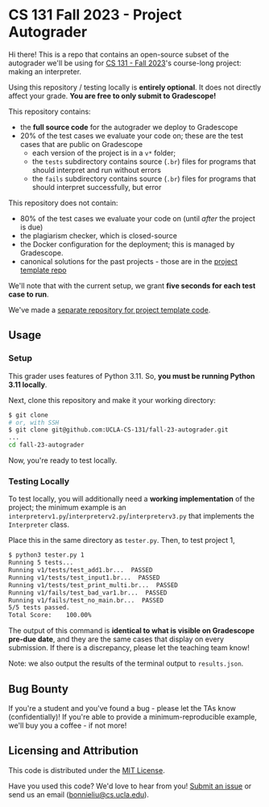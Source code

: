 # CS 131 Fall 2023 - Project Autograder

Hi there! This is a repo that contains an open-source subset of the autograder we'll be using for [CS 131 - Fall 2023](https://ucla-cs-131.github.io/fall-23-website/)'s course-long project: making an interpreter.

Using this repository / testing locally is **entirely optional**. It does not directly affect your grade. **You are free to only submit to Gradescope!**

This repository contains:

- the **full source code** for the autograder we deploy to Gradescope
- 20% of the test cases we evaluate your code on; these are the test cases that are public on Gradescope
    - each version of the project is in a `v*` folder;
    - the `tests` subdirectory contains source (`.br`) files for programs that should interpret and run without errors
    - the `fails` subdirectory contains source (`.br`) files for programs that should interpret successfully, but error

This repository does not contain:

- 80% of the test cases we evaluate your code on (until *after* the project is due)
- the plagiarism checker, which is closed-source
- the Docker configuration for the deployment; this is managed by Gradescope.
- canonical solutions for the past projects - those are in the [project template repo](https://github.com/UCLA-CS-131/fall-23-project-starter)

We'll note that with the current setup, we grant **five seconds for each test case to run**.

We've made a [separate repository for project template code](https://github.com/UCLA-CS-131/fall-23-project-starter).

## Usage

### Setup

This grader uses features of Python 3.11. So, **you must be running Python 3.11 locally**.

Next, clone this repository and make it your working directory:

```sh
$ git clone
# or, with SSH
$ git clone git@github.com:UCLA-CS-131/fall-23-autograder.git
...
cd fall-23-autograder
```

Now, you're ready to test locally.

### Testing Locally

To test locally, you will additionally need a **working implementation** of the project; the minimum example is an `interpreterv1.py`/`interpreterv2.py`/`interpreterv3.py` that implements the `Interpreter` class.

Place this in the same directory as `tester.py`. Then, to test project 1,

```sh
$ python3 tester.py 1
Running 5 tests...
Running v1/tests/test_add1.br...  PASSED
Running v1/tests/test_input1.br...  PASSED
Running v1/tests/test_print_multi.br...  PASSED
Running v1/fails/test_bad_var1.br...  PASSED
Running v1/fails/test_no_main.br...  PASSED
5/5 tests passed.
Total Score:    100.00%
```

The output of this command is **identical to what is visible on Gradescope pre-due date**, and they are the same cases that display on every submission. If there is a discrepancy, please let the teaching team know!

Note: we also output the results of the terminal output to `results.json`.

## Bug Bounty

If you're a student and you've found a bug - please let the TAs know (confidentially)! If you're able to provide a minimum-reproducible example, we'll buy you a coffee - if not more!

## Licensing and Attribution

This code is distributed under the [MIT License](https://github.com/UCLA-CS-131/fall-23-autograder/blob/main/LICENSE).

Have you used this code? We'd love to hear from you! [Submit an issue](https://github.com/UCLA-CS-131/fall-23-autograder/issues) or send us an email ([bonnieliu@cs.ucla.edu](mailto:matt@bonnieliu@cs.ucla.edu)).
